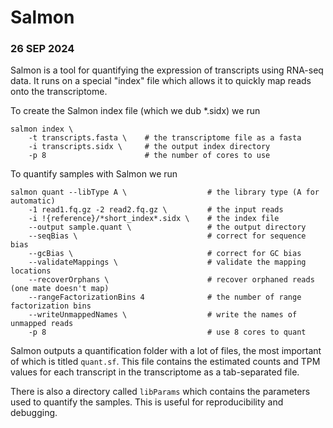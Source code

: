 # Salmon
### 26 SEP 2024

Salmon is a tool for quantifying the expression of transcripts using RNA-seq data. It runs on a special "index" file which allows it to quickly map reads onto the transcriptome.

To create the Salmon index file (which we dub *.sidx) we run
```
salmon index \
    -t transcripts.fasta \    # the transcriptome file as a fasta
    -i transcripts.sidx \     # the output index directory
    -p 8                      # the number of cores to use
```

To quantify samples with Salmon we run
```
salmon quant --libType A \                  # the library type (A for automatic)
    -1 read1.fq.gz -2 read2.fq.gz \         # the input reads
    -i !{reference}/*short_index*.sidx \    # the index file
    --output sample.quant \                 # the output directory
    --seqBias \                             # correct for sequence bias
    --gcBias \                              # correct for GC bias
    --validateMappings \                    # validate the mapping locations
    --recoverOrphans \                      # recover orphaned reads (one mate doesn't map)
    --rangeFactorizationBins 4              # the number of range factorization bins
    --writeUnmappedNames \                  # write the names of unmapped reads
    -p 8                                    # use 8 cores to quant
```

Salmon outputs a quantification folder with a lot of files, the most important of which is titled `quant.sf`. This file contains the estimated counts and TPM values for each transcript in the transcriptome as a tab-separated file.

There is also a directory called `libParams` which contains the parameters used to quantify the samples. This is useful for reproducibility and debugging.